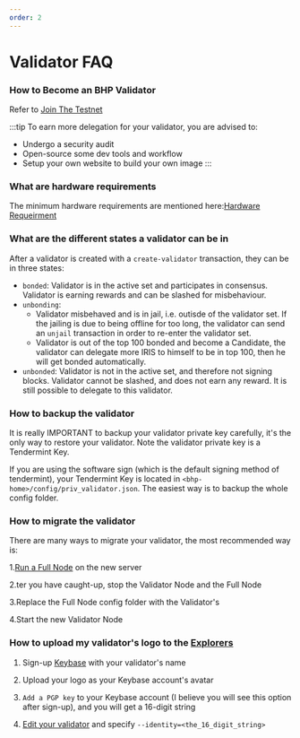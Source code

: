 ```yaml
---
order: 2
---
```


# Validator FAQ

### How to Become an BHP Validator

Refer to [Join The Testnet](../getting-start/join-bhp-testnet.md)

:::tip
To earn more delegation for your validator, you are advised to:

- Undergo a security audit
- Open-source some dev tools and workflow
- Setup your own website to build your own image
:::

### What are hardware requirements

The minimum hardware requirements are mentioned here:[Hardware Requeirment](../daemon/intro.md)

### What are the different states a validator can be in

After a validator is created with a `create-validator` transaction, they can be in three states:

- `bonded`: Validator is in the active set and participates in consensus. Validator is earning rewards and can be slashed for misbehaviour.
- `unbonding`:
  - Validator misbehaved and is in jail, i.e. outisde of the validator set. If the jailing is due to being offline for too long, the validator can send an `unjail` transaction in order to re-enter the validator set.
  - Validator is out of the top 100 bonded and become a Candidate, the validator can delegate more IRIS to himself to be in top 100, then he will get bonded automatically.
- `unbonded`: Validator is not in the active set, and therefore not signing blocks. Validator cannot be slashed, and does not earn any reward. It is still possible to delegate to this validator.

### How to backup the validator

It is really IMPORTANT to backup your validator private key carefully, it's the only way to restore your validator. Note the validator private key is a Tendermint Key.

If you are using the software sign (which is the default signing method of tendermint), your Tendermint Key is located in `<bhp-home>/config/priv_validator.json`. The easiest way is to backup the whole config folder.

### How to migrate the validator

There are many ways to migrate your validator, the most recommended way is:

1.[Run a Full Node](../getting-start/join-bhp-testnet.md) on the new server

2.ter you have caught-up, stop the Validator Node and the Full Node

3.Replace the Full Node config folder with the Validator's

4.Start the new Validator Node

### How to upload my validator's logo to the [Explorers](../getting-start/explorers.md)

1. Sign-up [Keybase](https://keybase.io/) with your validator's name

2. Upload your logo as your Keybase account's avatar

3. `Add a PGP key` to your Keybase account (I believe you will see this option after sign-up), and you will get a 16-digit string

4. [Edit your validator](../cli-client/staking.md#bhpcli-tx-staking-edit-validator) and specify `--identity=<the_16_digit_string>`